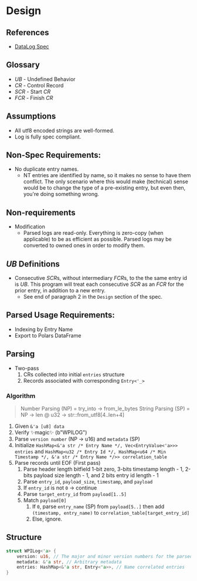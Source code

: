 # Design

## References

- [DataLog Spec](https://github.com/wpilibsuite/allwpilib/blob/main/wpiutil/doc/datalog.adoc)

## Glossary

- _UB_ - Undefined Behavior
- _CR_ - Control Record
- _SCR_ - Start _CR_
- _FCR_ - Finish _CR_

## Assumptions

- All utf8 encoded strings are well-formed.
- Log is fully spec compliant.

## Non-Spec Requirements:

- No duplicate entry names.
  - NT entries are identified by name, so it makes no sense to have them conflict. The only scenario where this would make (technical) sense would be to change the type of a pre-existing entry, but even then, you're doing something wrong.

## Non-requirements

- Modification
  - Parsed logs are read-only. Everything is zero-copy (when applicable) to be as efficient as possible. Parsed logs may be converted to owned ones in order to modify them.

## _UB_ Definitions

- Consecutive *SCR*s, without intermediary *FCR*s, to the the same entry id is _UB_. This program will treat each consecutive _SCR_ as an _FCR_ for the prior entry, in addition to a new entry.
  - See end of paragraph 2 in the `Design` section of the spec.

## Parsed Usage Requirements:

- Indexing by Entry Name
- Export to Polars DataFrame

## Parsing

- Two-pass
  1. CRs collected into initial `entries` structure
  2. Records associated with corresponding `Entry<'_>`

### Algorithm

> Number Parsing (NP) = try_into -> from_le_bytes
> String Parsing (SP) = NP -> len @ u32 -> str::from_utf8[4..len+4]

1. Given `&'a [u8] data`
2. Verify ✨magic✨ (b"WPILOG")
3. Parse `version number` (NP -> u16) and `metadata` (SP)
4. Initialize `HashMap<&'a str /* Entry Name */, Vec<EntryValue<'a>>> entries` and `HashMap<u32 /* Entry Id */, HashMap<u64 /* Min Timestamp */, &'a str /* Entry Name */>> correlation_table`
5. Parse records until EOF (First pass)
   1. Parse header length bitfield 1-bit zero, 3-bits timestamp length - 1, 2-bits payload size length - 1, and 2 bits entry id length - 1
   2. Parse `entry_id`, `payload_size`, `timestamp`, and `payload`
   3. If `entry_id` is not `0` -> continue
   4. Parse `target_entry_id` from `payload[1..5]`
   5. Match `payload[0]`
      1. If `0`, parse `entry_name` (SP) from `payload[5..]` then add `(timestamp, entry_name)` to `correlation_table[target_entry_id]`
      2. Else, ignore.

## Structure

```rust
struct WPILog<'a> {
    version: u16, // The major and minor version numbers for the parsed log
    metadata: &'a str, // Arbitrary metadata
    entries: HashMap<&'a str, Entry<'a>>, // Name correlated entries
}
```
